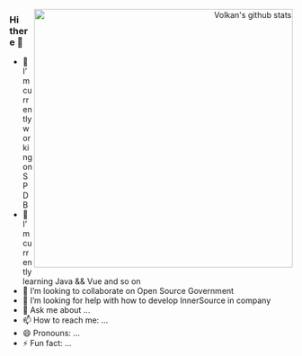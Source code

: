 <p align="right">
  <a href="https://github.com/anuraghazra/github-readme-stats">
    <img width="460" align="right" alt="Volkan's github stats" src="https://github-readme-stats.vercel.app/api?username=honglyua&theme=dark&show_icons=true" />
  </a>
</p>

### Hi there 👋

- 🔭 I’m currently working on SPDB
- 🌱 I’m currently learning Java && Vue and so on
- 👯 I’m looking to collaborate on Open Source Government
- 🤔 I’m looking for help with how to develop InnerSource in company
- 💬 Ask me about ...
- 📫 How to reach me: ...
- 😄 Pronouns: ...
- ⚡ Fun fact: ...
